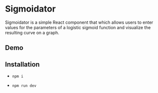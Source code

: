 # Sigmoidator

Sigmoidator is a simple React component that which allows users to enter values ​​for the parameters of a logistic sigmoid function and visualize the resulting curve on a graph.

## Demo



## Installation

- `npm i`

- `npm run dev`